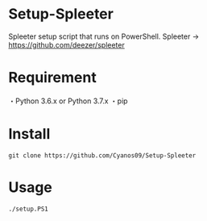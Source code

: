 # Setup-Spleeter
Spleeter setup script that runs on PowerShell.
Spleeter → https://github.com/deezer/spleeter

# Requirement
・Python 3.6.x or Python 3.7.x
・pip

# Install
```
git clone https://github.com/Cyanos09/Setup-Spleeter
```

# Usage
```
./setup.PS1
```

